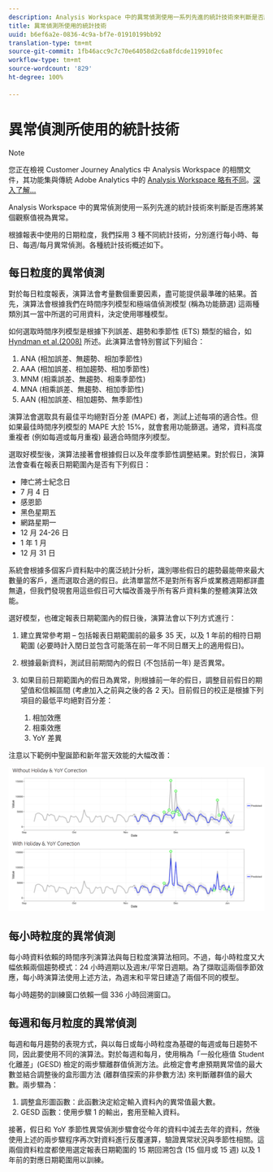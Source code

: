 ```yaml
---
description: Analysis Workspace 中的異常偵測使用一系列先進的統計技術來判斷是否應將某個觀察值視為異常。
title: 異常偵測所使用的統計技術
uuid: b6ef6a2e-0836-4c9a-bf7e-01910199bb92
translation-type: tm+mt
source-git-commit: 1fb46acc9c7c70e64058d2c6a8fdcde119910fec
workflow-type: tm+mt
source-wordcount: '829'
ht-degree: 100%

---
```



# 異常偵測所使用的統計技術

>[!NOTE]
>
>您正在檢視 Customer Journey Analytics 中 Analysis Workspace 的相關文件，其功能集與傳統 Adobe Analytics 中的 [Analysis Workspace 略有不同](https://docs.adobe.com/content/help/zh-Hant/analytics/analyze/analysis-workspace/home.html)。[深入了解...](/help/getting-started/cja-aa.md)

Analysis Workspace 中的異常偵測使用一系列先進的統計技術來判斷是否應將某個觀察值視為異常。

根據報表中使用的日期粒度，我們採用 3 種不同統計技術，分別進行每小時、每日、每週/每月異常偵測。各種統計技術概述如下。

## 每日粒度的異常偵測

對於每日粒度報表，演算法會考量數個重要因素，盡可能提供最準確的結果。首先，演算法會根據我們在時間序列模型和極端值偵測模型 (稱為功能篩選) 這兩種類別其一當中所選的可用資料，決定使用哪種模型。

如何選取時間序列模型是根據下列誤差、趨勢和季節性 (ETS) 類型的組合，如 [Hyndman et al.(2008)](https://www.springer.com/us/book/9783540719168) 所述。此演算法會特別嘗試下列組合：

1. ANA (相加誤差、無趨勢、相加季節性)
1. AAA (相加誤差、相加趨勢、相加季節性)
1. MNM (相乘誤差、無趨勢、相乘季節性)
1. MNA (相乘誤差、無趨勢、相加季節性)
1. AAN (相加誤差、相加趨勢、無季節性)

演算法會選取具有最佳平均絕對百分差 (MAPE) 者，測試上述每項的適合性。但如果最佳時間序列模型的 MAPE 大於 15%，就會套用功能篩選。通常，資料高度重複者 (例如每週或每月重複) 最適合時間序列模型。

選取好模型後，演算法接著會根據假日以及年度季節性調整結果。對於假日，演算法會查看在報表日期範圍內是否有下列假日：

* 陣亡將士紀念日
* 7 月 4 日
* 感恩節
* 黑色星期五
* 網路星期一
* 12 月 24-26 日
* 1 年 1 月
* 12 月 31 日

系統會根據多個客戶資料點中的廣泛統計分析，識別哪些假日的趨勢最能帶來最大數量的客戶，進而選取合適的假日。此清單當然不是對所有客戶或業務週期都詳盡無遺，但我們發現套用這些假日可大幅改善幾乎所有客戶資料集的整體演算法效能。

選好模型，也確定報表日期範圍內的假日後，演算法會以下列方式進行：

1. 建立異常參考期 – 包括報表日期範圍前的最多 35 天，以及 1 年前的相符日期範圍 (必要時計入閏日並包含可能落在前一年不同日曆天上的適用假日)。
1. 根據最新資料，測試目前期間內的假日 (不包括前一年) 是否異常。
1. 如果目前日期範圍內的假日為異常，則根據前一年的假日，調整目前假日的期望值和信賴區間 (考慮加入之前與之後的各 2 天)。目前假日的校正是根據下列項目的最低平均絕對百分差：

   1. 相加效應
   1. 相乘效應
   1. YoY 差異

注意以下範例中聖誕節和新年當天效能的大幅改善：

![](assets/anomaly_statistics.png)

## 每小時粒度的異常偵測

每小時資料依賴的時間序列演算法與每日粒度演算法相同。不過，每小時粒度又大幅依賴兩個趨勢模式：24 小時週期以及週末/平常日週期。為了擷取這兩個季節效應，每小時演算法使用上述方法，為週末和平常日建造了兩個不同的模型。

每小時趨勢的訓練窗口依賴一個 336 小時回溯窗口。

## 每週和每月粒度的異常偵測

每週和每月趨勢的表現方式，與以每日或每小時粒度為基礎的每週或每日趨勢不同，因此要使用不同的演算法。對於每週和每月，使用稱為「一般化極值 Student 化離差」(GESD) 檢定的兩步驟離群值偵測方法。此檢定會考慮預期異常值的最大數並結合調整後的盒形圖方法 (離群值探索的非參數方法) 來判斷離群值的最大數。兩步驟為：

1. 調整盒形圖函數：此函數決定給定輸入資料內的異常值最大數。
1. GESD 函數：使用步驟 1 的輸出，套用至輸入資料。

接著，假日和 YoY 季節性異常偵測步驟會從今年的資料中減去去年的資料，然後使用上述的兩步驟程序再次對資料進行反覆運算，驗證異常狀況與季節性相關。這兩個資料粒度都使用選定報表日期範圍的 15 期回溯包含 (15 個月或 15 週) 以及 1 年前的對應日期範圍用以訓練。

